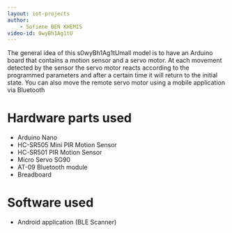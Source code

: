 ```yaml
---
layout: iot-projects
author:
    - Sofiene BEN KHEMIS
video-id: 0wyBh1Ag1tU
---    
```


The general idea of this s0wyBh1Ag1tUmall model is to have an Arduino board that contains a motion sensor and a servo motor.
At each movement detected by the sensor the servo motor reacts according to the programmed parameters and after a certain time it will return to the initial state.
You can also move the remote servo motor using a mobile application via Bluetooth

# Hardware parts used
* Arduino Nano
* HC-SR505 Mini PIR Motion Sensor
* HC-SR501 PIR Motion Sensor
* Micro Servo SG90
* AT-09 Bluetooth module
* Breadboard

# Software used 
* Android application (BLE Scanner)
